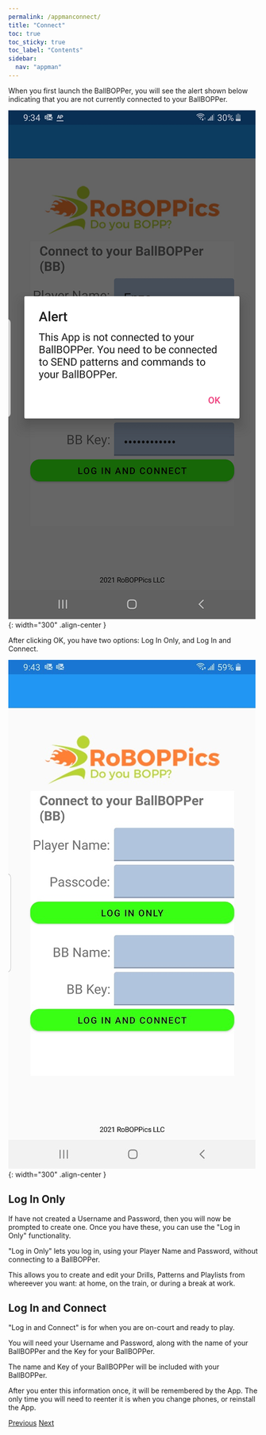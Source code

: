 ```yaml
---
permalink: /appmanconnect/
title: "Connect"
toc: true
toc_sticky: true
toc_label: "Contents"
sidebar:
  nav: "appman"
---
```


When you first launch the BallBOPPer, you will see the alert shown below indicating that you are not currently connected to your BallBOPPer.

![Connect Alert Image](../assets/images/ConnectAlert500.png){: width="300" .align-center } 

After clicking OK, you have two options: Log In Only, and Log In and Connect.

![Connect Image](../assets/images/Connect.jpg){: width="300" .align-center } 

## Log In Only
If have not created a Username and Password, then you will now be prompted to create one. Once you have these, you can use the "Log in Only" functionality.

"Log in Only" lets you log in, using your Player Name and Password, without connecting to a BallBOPPer.

This allows you to create and edit your Drills, Patterns and Playlists from whereever you want: at home, on the train, or during a break at work.

## Log In and Connect
"Log in and Connect" is for when you are on-court and ready to play.

You will need your Username and Password, along with the name of your BallBOPPer and the Key for your BallBOPPer.

The name and Key of your BallBOPPer will be included with your BallBOPPer.

After you enter this information once, it will be remembered by the App. The only time you will need to reenter it is when you change phones, or reinstall the App.

  <nav class="pagination">
      <a href="/BallBOPPer/appmanintro/" class="pagination--pager" title="Introduction">Previous</a>
      <a href="/BallBOPPer/patternLibraries/" class="pagination--pager" title="Pattern Libraries">Next</a> 
  </nav>
